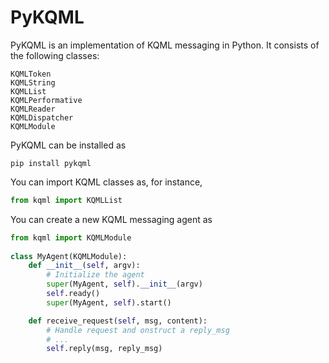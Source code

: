 PyKQML
======

PyKQML is an implementation of KQML messaging in Python. It consists of the following classes:

    KQMLToken
    KQMLString
    KQMLList
    KQMLPerformative
    KQMLReader
    KQMLDispatcher
    KQMLModule

PyKQML can be installed as

    pip install pykqml

You can import KQML classes as, for instance,
```python
from kqml import KQMLList
```

You can create a new KQML messaging agent as

```python
from kqml import KQMLModule
    
class MyAgent(KQMLModule):
    def __init__(self, argv):
        # Initialize the agent
        super(MyAgent, self).__init__(argv)
        self.ready()
        super(MyAgent, self).start()

    def receive_request(self, msg, content):
        # Handle request and onstruct a reply_msg
        # ...
        self.reply(msg, reply_msg)
```
        
